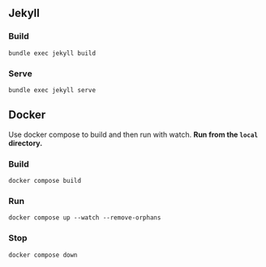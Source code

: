 ## Jekyll

### Build
```
bundle exec jekyll build
```

### Serve
```
bundle exec jekyll serve
```

## Docker
Use docker compose to build and then run with watch.
**Run from the `local` directory.**

### Build
```
docker compose build
```

### Run
```
docker compose up --watch --remove-orphans
```

### Stop
```
docker compose down
```
